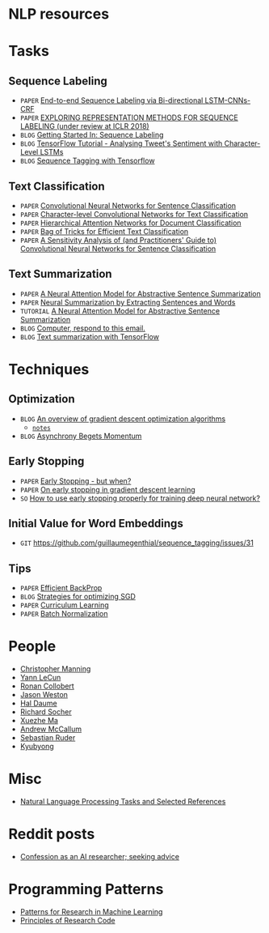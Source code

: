 # NLP resources

# Tasks

## Sequence Labeling
- `PAPER` [End-to-end Sequence Labeling via Bi-directional LSTM-CNNs-CRF](https://arxiv.org/pdf/1603.01354.pdf)
- `PAPER` [EXPLORING REPRESENTATION METHODS FOR SEQUENCE LABELING (under review at ICLR 2018)](https://openreview.net/pdf?id=BJoBfQ-0b)
- `BLOG` [Getting Started In: Sequence Labeling](https://nlpers.blogspot.com/2006/11/getting-started-in-sequence-labeling.html)
- `BLOG` [TensorFlow Tutorial - Analysing Tweet's Sentiment with Character-Level LSTMs](https://charlesashby.github.io/2017/06/05/sentiment-analysis-with-char-lstm/)
- `BLOG` [Sequence Tagging with Tensorflow](https://guillaumegenthial.github.io/sequence-tagging-with-tensorflow.html)

## Text Classification
- `PAPER` [Convolutional Neural Networks for Sentence Classification](http://www.aclweb.org/anthology/D14-1181)
- `PAPER` [Character-level Convolutional Networks for Text Classification](https://arxiv.org/pdf/1509.01626)
- `PAPER` [Hierarchical Attention Networks for Document Classification](https://www.cs.cmu.edu/~hovy/papers/16HLT-hierarchical-attention-networks.pdf)
- `PAPER` [Bag of Tricks for Efficient Text Classification](https://arxiv.org/pdf/1607.01759.pdf)
- `PAPER` [A Sensitivity Analysis of (and Practitioners' Guide to) Convolutional Neural Networks for Sentence Classification](https://arxiv.org/abs/1510.03820)

## Text Summarization
- `PAPER` [A Neural Attention Model for Abstractive Sentence Summarization](https://arxiv.org/pdf/1509.00685.pdf)
- `PAPER` [Neural Summarization by Extracting Sentences and Words](https://arxiv.org/pdf/1603.07252.pdf)
- `TUTORIAL` [A Neural Attention Model for Abstractive Sentence Summarization](http://people.seas.harvard.edu/~srush/emnlp2015_slides.pdf)
- `BLOG` [Computer, respond to this email.](https://research.googleblog.com/2015/11/computer-respond-to-this-email.html)
- `BLOG` [Text summarization with TensorFlow](https://research.googleblog.com/2016/08/text-summarization-with-tensorflow.html)

# Techniques

## Optimization
- `BLOG` [An overview of gradient descent optimization algorithms](http://ruder.io/optimizing-gradient-descent)
  - [`notes`](https://github.com/armundle/nlp/blob/master/notes/an_overview_of_gradient_descent_optimization_algorithms_notes.md)
- `BLOG` [Asynchrony Begets Momentum](http://stanford.edu/~imit/tuneyourmomentum/theory/)

## Early Stopping
- `PAPER` [Early Stopping - but when?](http://page.mi.fu-berlin.de/prechelt/Biblio/stop_tricks1997.pdf)
- `PAPER` [On early stopping in gradient descent learning](http://math.stanford.edu/~yuany/publications/earlystop.pdf)
- `SO` [How to use early stopping properly for training deep neural network?](https://stats.stackexchange.com/q/231061/6068)

## Initial Value for Word Embeddings
- `GIT` https://github.com/guillaumegenthial/sequence_tagging/issues/31

## Tips
- `PAPER` [Efficient BackProp](http://yann.lecun.com/exdb/publis/pdf/lecun-98b.pdf)
- `BLOG` [Strategies for optimizing SGD](http://ruder.io/optimizing-gradient-descent/index.html#additionalstrategiesforoptimizingsgd)
- `PAPER` [Curriculum Learning](https://ronan.collobert.com/pub/matos/2009_curriculum_icml.pdf)
- `PAPER` [Batch Normalization](https://arxiv.org/pdf/1502.03167.pdf)

# People
- [Christopher Manning](https://nlp.stanford.edu/manning)
- [Yann LeCun](http://yann.lecun.com)
- [Ronan Collobert](https://ronan.collobert.com/)
- [Jason Weston](http://www.thespermwhale.com/jaseweston/)
- [Hal Daume](https://www.umiacs.umd.edu/~hal/)
- [Richard Socher](http://www.socher.org/)
- [Xuezhe Ma](https://www.cs.cmu.edu/~xuezhem)
- [Andrew McCallum](https://people.cs.umass.edu/~mccallum/)
- [Sebastian Ruder](http://ruder.io)
- [Kyubyong](https://github.com/Kyubyong/nlp_tasks)

# Misc
- [Natural Language Processing Tasks and Selected References](https://github.com/Kyubyong/nlp_tasks)

# Reddit posts
- [Confession as an AI researcher; seeking advice](https://np.reddit.com/r/MachineLearning/comments/73n9pm/d_confession_as_an_ai_researcher_seeking_advice/)

# Programming Patterns
- [Patterns for Research in Machine Learning](http://arkitus.com/patterns-for-research-in-machine-learning/)
- [Principles of Research Code](http://www.theexclusive.org/2012/08/principles-of-research-code.html)
